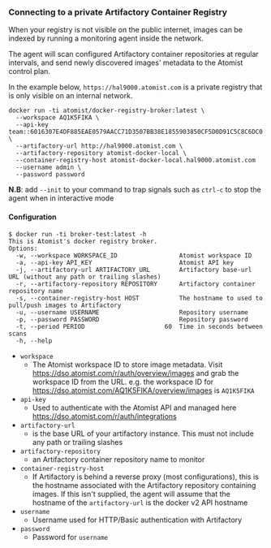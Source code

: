 ### Connecting to a private Artifactory Container Registry

When your registry is not visible on the public internet, images can be indexed by running a monitoring agent inside the network.  

The agent will scan configured Artifactory container repositories at regular intervals, and send newly discovered images' metadata to the Atomist control plan.

In the example below, `https://hal9000.atomist.com` is a private registry that is only visible on an internal network.

```
docker run -ti atomist/docker-registry-broker:latest \
  --workspace AQ1K5FIKA \
  --api-key team::6016307E4DF885EAE0579AACC71D3507BB38E1855903850CF5D0D91C5C8C6DC0 \
  --artifactory-url http://hal9000.atomist.com \
  --artifactory-repository atomist-docker-local \
  --container-registry-host atomist-docker-local.hal9000.atomist.com
  --username admin \
  --password password
```

**N.B**: add `--init` to your command to trap signals such as `ctrl-c` to stop the agent when in interactive mode

#### Configuration

```shell
$ docker run -ti broker-test:latest -h
This is Atomist's docker registry broker.
Options:
  -w, --workspace WORKSPACE_ID                 Atomist workspace ID
  -a, --api-key API_KEY                        Atomist API key
  -j, --artifactory-url ARTIFACTORY_URL        Artifactory base-url URL (without any path or trailing slashes)
  -r, --artifactory-repository REPOSITORY      Artifactory container repository name
  -s, --container-registry-host HOST           The hostname to used to pull/push images to Artifactory
  -u, --username USERNAME                      Repository username
  -p, --password PASSWORD                      Repository password
  -t, --period PERIOD                      60  Time in seconds between scans
  -h, --help
```

* `workspace`
  * The Atomist workspace ID to store image metadata. Visit https://dso.atomist.com/r/auth/overview/images and grab the workspace ID from the URL. e.g. the workspace ID for https://dso.atomist.com/AQ1K5FIKA/overview/images is `AQ1K5FIKA`
* `api-key`
  * Used to authenticate with the Atomist API and managed here https://dso.atomist.com/r/auth/integrations
* `artifactory-url` 
  * is the base URL of your artifactory instance. This must not include any path or trailing slashes
* `artifactory-repository`
  * an Artifactory container repository name to monitor
* `container-registry-host`
  * If Artifactory is behind a reverse proxy (most configurations), this is the hostname associated with the Artifactory repository containing images. If this isn't supplied, the agent will assume that the hostname of the `artifactory-url` is the docker v2 API hostname
* `username`
  *  Username used for HTTP/Basic authentication with Artifactory
* `password`
  * Password for `username`
 

